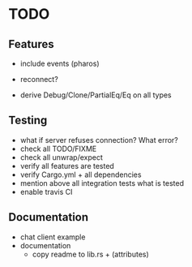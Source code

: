 # TODO

## Features
- include events (pharos)
- reconnect?

- derive Debug/Clone/PartialEq/Eq on all types


## Testing
- what if server refuses connection? What error?
- check all TODO/FIXME
- check all unwrap/expect
- verify all features are tested
- verify Cargo.yml + all dependencies
- mention above all integration tests what is tested
- enable travis CI

## Documentation
- chat client example
- documentation
  - copy readme to lib.rs + (attributes)
